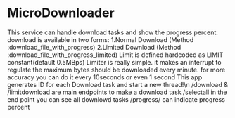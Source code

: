 # MicroDownloader
This service can handle download tasks and show the progress percent. download is available in two forms:
1.Normal Download (Method :download_file_with_progress)
2.Limited Download (Method :download_file_with_progress_limited)
 Limit is defined hardcoded as LIMIT constant(default 0.5MBps)
 Limiter is really simple. it makes an interrupt to regulate the maximum bytes should be downloaded every minute.
 for more accuracy you can do it every 10seconds or even 1 second
This app generates ID for each Download task and start a new thread!\n
/download & /limitdownload are main endpoints to make a download task
/selectall in the end point you can see all downlowd tasks
/progress/<ActionID> can indicate progress percent 
 
